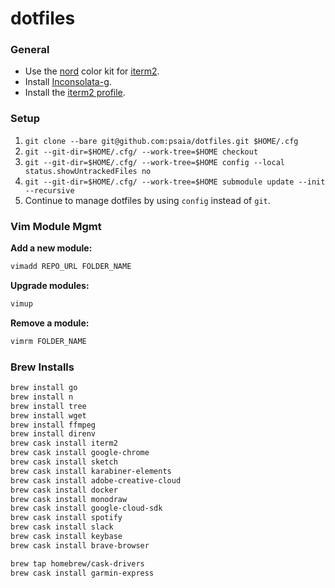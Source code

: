 # dotfiles

### General

* Use the [nord](https://github.com/arcticicestudio/nord-vim/) color kit for [iterm2](https://www.iterm2.com/).
* Install [Inconsolata-g](/extra/Inconsolata-g.ttf).
* Install the [iterm2 profile](.iterm2/Profiles.json).

### Setup

1. `git clone --bare git@github.com:psaia/dotfiles.git $HOME/.cfg`
2. `git --git-dir=$HOME/.cfg/ --work-tree=$HOME checkout`
3. `git --git-dir=$HOME/.cfg/ --work-tree=$HOME config --local status.showUntrackedFiles no`
4. `git --git-dir=$HOME/.cfg/ --work-tree=$HOME submodule update --init --recursive`
5. Continue to manage dotfiles by using `config` instead of `git`.

### Vim Module Mgmt

**Add a new module:**

```bash
vimadd REPO_URL FOLDER_NAME
```

**Upgrade modules:**

```bash
vimup
```

**Remove a module:**

```bash
vimrm FOLDER_NAME
```

### Brew Installs

```bash
brew install go
brew install n
brew install tree
brew install wget
brew install ffmpeg
brew install direnv
brew cask install iterm2
brew cask install google-chrome
brew cask install sketch
brew cask install karabiner-elements
brew cask install adobe-creative-cloud
brew cask install docker
brew cask install monodraw
brew cask install google-cloud-sdk
brew cask install spotify
brew cask install slack
brew cask install keybase
brew cask install brave-browser

brew tap homebrew/cask-drivers
brew cask install garmin-express
```

